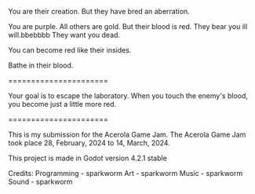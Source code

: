 You are their creation.
But they have bred an aberration.

You are purple.
All others are gold.
But their blood is red.
They bear you ill will.bbebbbb
They want you dead.

You can become red like their insides.

Bathe in their blood.

======================

Your goal is to escape the laboratory.
When you touch the enemy's blood, you become just a little more red.

======================

This is my submission for the Acerola Game Jam.
The Acerola Game Jam took place 28, February, 2024 to 14, March, 2024.

This project is made in Godot version 4.2.1 stable

Credits:
Programming - sparkworm
Art - sparkworm
Music - sparkworm
Sound - sparkworm
